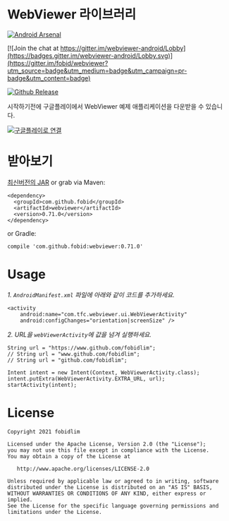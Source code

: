 # WebViewer 라이브러리

[![Android Arsenal](https://img.shields.io/badge/Android%20Arsenal-webviewer-green.svg?style=true)](https://android-arsenal.com/details/1/4626)

[![Join the chat at https://gitter.im/webviewer-android/Lobby](https://badges.gitter.im/webviewer-android/Lobby.svg)](https://gitter.im/fobid/webviewer?utm_source=badge&utm_medium=badge&utm_campaign=pr-badge&utm_content=badge)

[![Github Release][release-image]][release-url]

시작하기전에 구글플레이에서 WebViewer 예제 애플리케이션을 다운받을 수 있습니다.

[![구글플레이로 연결](http://www.android.com/images/brand/get_it_on_play_logo_small.png)](https://play.google.com/store/apps/details?id=com.tfc.webviewer.sample)

# 받아보기
[최신버전의 JAR](https://repo1.maven.org/maven2/com/github/fobid/webviewer/0.71.0/webviewer-0.71.0.aar) or grab via Maven:
```
<dependency>
  <groupId>com.github.fobid</groupId>
  <artifactId>webviewer</artifactId>
  <version>0.71.0</version>
</dependency>
```
or Gradle:
```
compile 'com.github.fobid:webviewer:0.71.0'
```

# Usage
*1. `AndroidManifest.xml` 파일에 아래와 같이 코드를 추가하세요.*
```
<activity
    android:name="com.tfc.webviewer.ui.WebViewerActivity"
    android:configChanges="orientation|screenSize" />
```

*2. URL을 `webViewerActivity`에 값을 넘겨 실행하세요.*
```
String url = "https://www.github.com/fobidlim";
// String url = "www.github.com/fobidlim";
// String url = "github.com/fobidlim";

Intent intent = new Intent(Context, WebViewerActivity.class);
intent.putExtra(WebViewerActivity.EXTRA_URL, url);
startActivity(intent);
```
# License
```
Copyright 2021 fobidlim

Licensed under the Apache License, Version 2.0 (the "License");
you may not use this file except in compliance with the License.
You may obtain a copy of the License at

   http://www.apache.org/licenses/LICENSE-2.0

Unless required by applicable law or agreed to in writing, software
distributed under the License is distributed on an "AS IS" BASIS,
WITHOUT WARRANTIES OR CONDITIONS OF ANY KIND, either express or implied.
See the License for the specific language governing permissions and
limitations under the License.
```


[release-image]: https://img.shields.io/badge/release-v0.70.5-lightgrey.svg
[release-url]: https://github.com/fobid/webviewer/releases/tag/0.70.5
